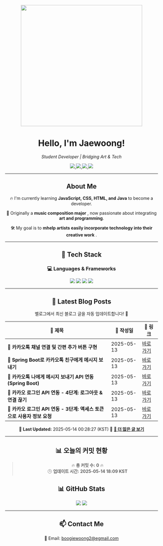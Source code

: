 
<div align="center">
  <img src="https://github.com/Jaewoong-Hwang/Jaewoong-Hwang/blob/main/Character.gif" width="400">
<h1 align="center" font-weight="bold">Hello, I'm Jaewoong! </h1>

<p align="center"><em>Student Developer | Bridging Art & Tech</em></p>

<p align="center">
  <a href="https://github.com/Jaewoong-Hwang">
    <img src="https://img.shields.io/github/followers/Jaewoong-Hwang?label=Follow&style=social" />
  </a>
  <a href="https://velog.io/@mypalebluedot29/posts">
    <img src="https://img.shields.io/badge/Velog-20C997?style=flat-square&logo=velog&logoColor=white"/>
  </a>
  <a href="https://www.youtube.com/@boogiewoong2819">
    <img src="https://img.shields.io/badge/YouTube-FF0000?style=flat-square&logo=youtube&logoColor=white"/>
  </a>
  <a href="https://www.instagram.com/boogie_woong2">
    <img src="https://img.shields.io/badge/Instagram-E4405F?style=flat-square&logo=instagram&logoColor=white"/>
  </a>
</p>

---

## About Me
 <p>🔥 I'm currently learning <strong>JavaScript, CSS, HTML, and Java</strong> to become a developer.</p>
 <p>🎨 Originally a <strong>music composition major</strong> , now passionate about integrating <strong>art and programming</strong>.</p>
 <p>🛠 My goal is to <strong>mhelp artists easily incorporate technology into their creative work</strong> .</p>

---

## 🚀 Tech Stack
### 💻 Languages & Frameworks
<p>
  <img src="https://img.shields.io/badge/JavaScript-F7DF1E?style=for-the-badge&logo=javascript&logoColor=black"/>
  <img src="https://img.shields.io/badge/CSS3-1572B6?style=for-the-badge&logo=css3&logoColor=white"/>
  <img src="https://img.shields.io/badge/HTML5-E34F26?style=for-the-badge&logo=html5&logoColor=white"/>
  <img src="https://img.shields.io/badge/Java-007396?style=for-the-badge&logo=java&logoColor=white"/>
</p>

---



## 📝 Latest Blog Posts
 벨로그에서 최신 블로그 글을 자동 업데이트합니다! 🚀

<!-- BLOG-POST-LIST:START -->
| 📝 제목 | 📅 작성일 | 🔗 링크 |
|---------|------------------|---------|
| **📌 카카오톡 채널 연결 및 간편 추가 버튼 구현** | 2025-05-13 | [바로가기](https://velog.io/@mypalebluedot29/카카오톡-채널-연결-및-간편-추가-버튼-구현) |
| **📌 Spring Boot로 카카오톡 친구에게 메시지 보내기** | 2025-05-13 | [바로가기](https://velog.io/@mypalebluedot29/Spring-Boot로-카카오톡-친구에게-메시지-보내기) |
| **📌 카카오톡 나에게 메시지 보내기 API 연동 (Spring Boot)** | 2025-05-13 | [바로가기](https://velog.io/@mypalebluedot29/카카오톡-나에게-메시지-보내기-API-연동-Spring-Boot) |
| **📌 카카오 로그인 API 연동 - 4단계: 로그아웃 & 연결 끊기** | 2025-05-13 | [바로가기](https://velog.io/@mypalebluedot29/카카오-로그인-API-연동-4단계-로그아웃-연결-끊기) |
| **📌 카카오 로그인 API 연동 - 3단계: 액세스 토큰으로 사용자 정보 요청** | 2025-05-13 | [바로가기](https://velog.io/@mypalebluedot29/카카오-로그인-API-연동-3단계-액세스-토큰으로-사용자-정보-요청-gt2vsmq3) |

📅 **Last Updated:** 2025-05-14 00:28:27 (KST)
🔗 **[📖 더 많은 글 보기](https://velog.io/@mypalebluedot29)**
<!-- BLOG-POST-LIST:END -->




---


























































































































































































































































































































































































































































































































































































































































































































































## 📊 오늘의 커밋 현황
> 🔥 **총 커밋 수:** **0** 🔥  
> 🕒 **업데이트 시간:** **2025-05-14 18:09 KST**

## 📊 GitHub Stats
<p align="center">
  <img src="https://github-readme-stats.vercel.app/api?username=Jaewoong-Hwang&show_icons=true&theme=tokyonight"/>
  <img src="https://github-readme-streak-stats.herokuapp.com/?user=Jaewoong-Hwang&theme=tokyonight"/>
</p>


---

## 📫 Contact Me
 📧 Email: boogiewoong2@egmail.com 

</div>





